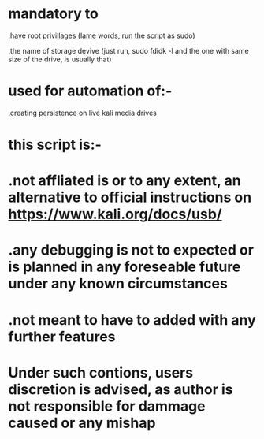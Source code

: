 # mandatory to 
.have root privillages (lame words, run the script as sudo)

.the name of storage devive (just run, sudo fdidk -l and the one with same size of the drive, is usually that)

# used for automation of:-
.creating persistence on live kali media drives

# this script is:-
# .not affliated is or to any extent, an alternative to official instructions on https://www.kali.org/docs/usb/ 

# .any debugging is not to expected or is planned in any foreseable future under any known circumstances

# .not meant to have to added with any further features

# Under such contions, users discretion is advised, as author is not responsible for dammage caused or any mishap
